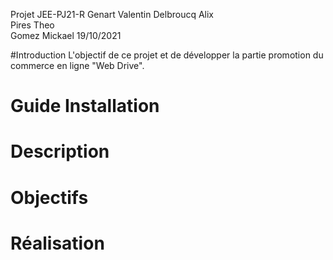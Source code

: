 Projet JEE-PJ21-R
Genart     Valentin 
Delbroucq  Alix     
Pires      Theo     
Gomez      Mickael 
19/10/2021

#Introduction
L'objectif de ce projet et de développer la partie promotion du commerce en ligne "Web Drive".

# Guide Installation


# Description

# Objectifs

# Réalisation

